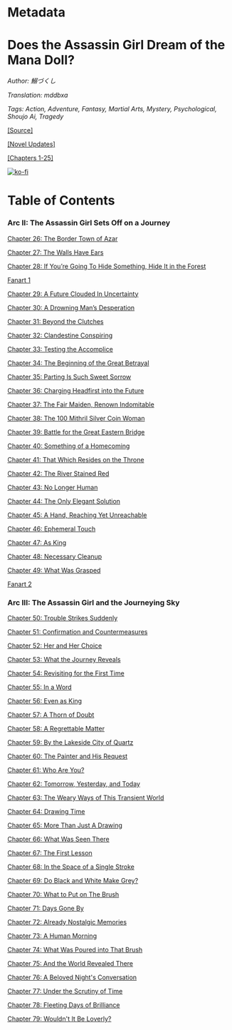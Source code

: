 # Metadata

# Does the Assassin Girl Dream of the Mana Doll?

_Author:_ _鰯づくし_

_Translation: mddbxa_

_Tags: Action, Adventure, Fantasy, Martial Arts, Mystery, Psychological, Shoujo Ai, Tragedy_

[\[Source\]](https://ncode.syosetu.com/n1740fb/)

[\[Novel Updates\]](https://www.novelupdates.com/series/does-the-assassin-girl-dream-of-the-mana-doll/)

[\[Chapters 1-25\]](https://femmefables.wordpress.com/does-the-assassin-girl-dream-of-the-mana-doll/)

[![ko-fi](https://ko-fi.com/img/githubbutton_sm.svg)](https://ko-fi.com/I2I117SQUE)



# Table of Contents

### Arc II: The Assassin Girl Sets Off on a Journey

[Chapter 26: The Border Town of Azar](./chapters/index_split_000.md)

[Chapter 27: The Walls Have Ears](./chapters/index_split_001.md)

[Chapter 28: If You’re Going To Hide Something, Hide It in the Forest](./chapters/index_split_002.md)

[Fanart 1](./chapters/index_split_003.md)

[Chapter 29: A Future Clouded In Uncertainty](./chapters/index_split_004.md)

[Chapter 30: A Drowning Man’s Desperation](./chapters/index_split_005.md)

[Chapter 31: Beyond the Clutches](./chapters/index_split_006.md)

[Chapter 32: Clandestine Conspiring](./chapters/index_split_007.md)

[Chapter 33: Testing the Accomplice](./chapters/index_split_008.md)

[Chapter 34: The Beginning of the Great Betrayal](./chapters/index_split_009.md)

[Chapter 35: Parting Is Such Sweet Sorrow](./chapters/index_split_010.md)

[Chapter 36: Charging Headfirst into the Future](./chapters/index_split_011.md)

[Chapter 37: The Fair Maiden, Renown Indomitable](./chapters/index_split_012.md)

[Chapter 38: The 100 Mithril Silver Coin Woman](./chapters/index_split_013.md)

[Chapter 39: Battle for the Great Eastern Bridge](./chapters/index_split_014.md)

[Chapter 40: Something of a Homecoming](./chapters/index_split_015.md)

[Chapter 41: That Which Resides on the Throne](./chapters/index_split_016.md)

[Chapter 42: The River Stained Red](./chapters/index_split_017.md)

[Chapter 43: No Longer Human](./chapters/index_split_018.md)

[Chapter 44: The Only Elegant Solution](./chapters/index_split_019.md)

[Chapter 45: A Hand, Reaching Yet Unreachable](./chapters/index_split_020.md)

[Chapter 46: Ephemeral Touch](./chapters/index_split_021.md)

[Chapter 47: As King](./chapters/index_split_022.md)

[Chapter 48: Necessary Cleanup](./chapters/index_split_023.md)

[Chapter 49: What Was Grasped](./chapters/index_split_024.md)

[Fanart 2](./chapters/index_split_025.md)

### Arc III: The Assassin Girl and the Journeying Sky

[Chapter 50: Trouble Strikes Suddenly](./chapters/index_split_026.md)

[Chapter 51: Confirmation and Countermeasures](./chapters/index_split_027.md)

[Chapter 52: Her and Her Choice](./chapters/index_split_028.md)

[Chapter 53: What the Journey Reveals](./chapters/index_split_029.md)

[Chapter 54: Revisiting for the First Time](./chapters/index_split_030.md)

[Chapter 55: In a Word](./chapters/index_split_031.md)

[Chapter 56: Even as King](./chapters/index_split_032.md)

[Chapter 57: A Thorn of Doubt](./chapters/index_split_033.md)

[Chapter 58: A Regrettable Matter](./chapters/index_split_034.md)

[Chapter 59: By the Lakeside City of Quartz](./chapters/index_split_035.md)

[Chapter 60: The Painter and His Request](./chapters/index_split_036.md)

[Chapter 61: Who Are You?](./chapters/index_split_037.md)

[Chapter 62: Tomorrow, Yesterday, and Today](./chapters/index_split_038.md)

[Chapter 63: The Weary Ways of This Transient World](./chapters/index_split_039.md)

[Chapter 64: Drawing Time](./chapters/index_split_040.md)

[Chapter 65: More Than Just A Drawing](./chapters/index_split_041.md)

[Chapter 66: What Was Seen There](./chapters/index_split_042.md)

[Chapter 67: The First Lesson](./chapters/index_split_043.md)

[Chapter 68: In the Space of a Single Stroke](./chapters/index_split_044.md)

[Chapter 69: Do Black and White Make Grey?](./chapters/index_split_045.md)

[Chapter 70: What to Put on The Brush](./chapters/index_split_046.md)

[Chapter 71: Days Gone By](./chapters/index_split_047.md)

[Chapter 72: Already Nostalgic Memories](./chapters/index_split_048.md)

[Chapter 73: A Human Morning](./chapters/index_split_049.md)

[Chapter 74: What Was Poured into That Brush](./chapters/index_split_050.md)

[Chapter 75: And the World Revealed There](./chapters/index_split_051.md)

[Chapter 76: A Beloved Night's Conversation](./chapters/index_split_052.md)

[Chapter 77: Under the Scrutiny of Time](./chapters/index_split_053.md)

[Chapter 78: Fleeting Days of Brilliance](./chapters/index_split_054.md)

[Chapter 79: Wouldn't It Be Loverly?](./chapters/index_split_055.md)
